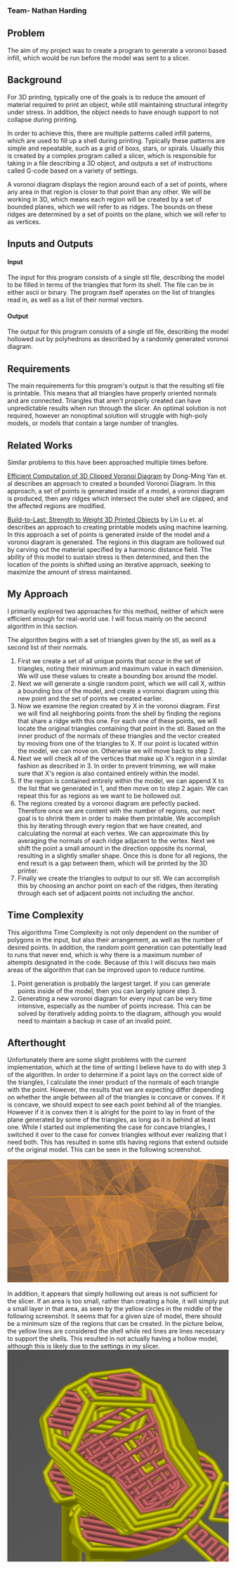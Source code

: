 ### Team- Nathan Harding

## Problem

The aim of my project was to create a program to generate a voronoi based infill, which would be run before the model was sent to a slicer. 

## Background

For 3D printing, typically one of the goals is to reduce the amount of material required to print an object, while still maintaining structural integrity under stress.  In addition, the object needs to have enough support to not collapse during printing.  

In order to achieve this, there are multiple patterns called infill paterns, which are used to fill up a shell during printing.  Typically these patterns are simple and repeatable, such as a grid of boxs, stars, or spirals. Usually this is created by a complex program called a slicer, which is responsible for taking in a file describing a 3D object, and outputs a set of instructions called G-code based on a variety of settings.

A voronoi diagram displays the region around each of a set of points, where any area in that region is closer to that point than any other.  We will be working in 3D, which means each region will be created by a set of bounded planes, which we will refer to as ridges.  The bounds on these ridges are determined by a set of points on the plane, which we will refer to as vertices.

## Inputs and Outputs
#### Input
The input for this program consists of a single stl file, describing the model to be filled in terms of the triangles that form its shell.  The file can be in either ascii or binary.
The program itself operates on the list of triangles read in, as well as a list of their normal vectors.
#### Output
The output for this program consists of a single stl file, describing the model hollowed out by polyhedrons as described by a randomly generated voronoi diagram.


## Requirements
The main requirements for this program's output is that the resulting stl file is printable.  This means that all triangles have properly oriented normals and are connected.  Triangles that aren't properly created can have unpredictable results when run through the slicer.  An optimal solution is not required, however an nonoptimal solution will struggle with high-poly models, or models that contain a large number of triangles.

## Related Works
Similar problems to this have been approached multiple times before.

[Efficient Computation of 3D Clipped Voronoi Diagram](https://www.microsoft.com/en-us/research/wp-content/uploads/2016/12/Efficient-Computation-of-3D-Clipped-Voronoi-Diagram.pdf) by Dong-Ming Yan et. al describes an approach to created a bounded Voronoi Diagram. In this approach, a set of points is generated inside of a model, a voronoi diagram is produced, then any ridges which intersect the outer shell are clipped, and the affected regions are modified.

[Build-to-Last: Strength to Weight 3D Printed Objects](https://homes.cs.washington.edu/~haisen/BuildtoLast/3DP_SIG2014.pdf) by Lin Lu et. al describes an approach to creating printable models using machine learning.  In this approach a set of points is generated inside of the model and a voronoi diagram is generated.  The regions in this diagram are hollowed out by carving out the material specified by a harmonic distance field.  The ability of this model to sustain stress is then determined, and then the location of the points is shifted using an iterative approach, seeking to maximize the amount of stress maintained.

## My Approach
I primarily explored two approaches for this method, neither of which were efficient enough for real-world use.  I will focus mainly on the second algorithm in this section.

The algorithm begins with a set of triangles given by the stl, as well as a second list of their normals.  
1. First we create a set of all unique points that occur in the set of triangles, noting their minimum and maximum value in each dimension.  We will use these values to create a bounding box around the model.
2. Next we will generate a single random point, which we will call X, within a bounding box of the model, and create a voronoi diagram using this new point and the set of points we created earlier.
3. Now we examine the region created by X in the voronoi diagram. First we will find all neighboring points from the shell by finding the regions that share a ridge with this one.  For each one of these points, we will locate the original triangles containing that point in the stl.  Based on the inner product of the normals of these triangles and the vector created by moving from one of the triangles to X.  If our point is located within the model, we can move on.  Otherwise we will move back to step 2.
4. Next we will check all of the vertices that make up X's region in a similar fashion as described in 3.  In order to prevent trimming, we will make sure that X's region is also contained entirely within the model.  
5. If the region is contained entirely within the model, we can append X to the list that we generated in 1, and then move on to step 2 again.  We can repeat this for as regions as we want to be hollowed out.
6. The regions created by a voronoi diagram are pefectly packed.  Therefore once we are content with the number of regions, our next goal is to shrink them in order to make them printable.  We accomplish this by iterating through every region that we have created, and calculating the normal at each vertex.  We can approximate this by averaging the normals of each ridge adjacent to the vertex.  Next we shift the point a small amount in the direction opposite its normal, resulting in a slightly smaller shape.  Once this is done for all regions, the end result is a gap between them, which will be printed by the 3D printer.
7.  Finally we create the triangles to output to our stl.  We can accomplish this by choosing an anchor point on each of the ridges, then iterating through each set of adjacent points not including the anchor.

## Time Complexity
This algorithms Time Complexity is not only dependent on the number of polygons in the input, but also their arrangement, as well as the number of desired points.  In addition, the random point generation can potentially lead to runs that never end, which is why there is a maximum number of attempts designated in the code.  Because of this I will discuss two main areas of the algorithm that can be improved upon to reduce runtime.

1. Point generation is probably the largest target.  If you can generate points inside of the model, then you can largely ignore step 3.  
2.  Generating a new voronoi diagram for every input can be very time intensive, especially as the number of points increase.  This can be solved by iteratively adding points to the diagram, although you would need to maintain a backup in case of an invalid point.  

## Afterthought
Unfortunately there are some slight problems with the current implementation, which at the time of writing I believe have to do with step 3 of the algorithm.  In order to determine if a point lays on the correct side of the triangles, I calculate the inner product of  the normals of each triangle with the point.  However, the results that we are expecting differ depending on whether the angle between all of the triangles is concave or convex.  If it is concave, we should expect to see each point behind all of the triangles.  However if it is convex then it is alright for the point to lay in front of the plane generated by some of the triangles, as long as it is behind at least one.  While I started out implementing the case for concave triangles, I switched it over to the case for convex triangles without ever realizing that I need both.  This has resulted in some stls having regions that extend outside of the original model. This can be seen in the following screenshot.

![Regions Viewed In Blender](/blender.PNG)

In addition, it appears that simply hollowing out areas is not sufficient for the slicer.  If an area is too small, rather than creating a hole, it will simply put a small layer in that area, as seen by the yellow circles in the middle of the following screenshot.  It seems that for a given size of model, there should be a minimum size of the regions that can be created.  In the picture below, the yellow lines are considered the shell while red lines are lines necessary to support the shells.  This resulted in not actually having a hollow model, although this is likely due to the settings in my slicer.
![Attempted Slice](/slicer.PNG)
